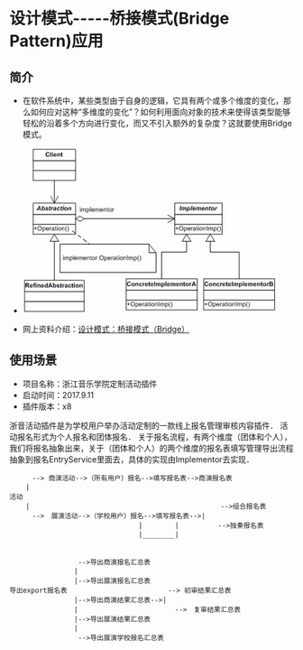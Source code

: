 # 设计模式-----桥接模式(Bridge Pattern)应用

## 简介

- 在软件系统中，某些类型由于自身的逻辑，它具有两个或多个维度的变化，那么如何应对这种“多维度的变化”？如何利用面向对象的技术来使得该类型能够轻松的沿着多个方向进行变化，而又不引入额外的复杂度？这就要使用Bridge模式。

- ![结构类图](../data/jiegou.JPG) 

- 网上资料介绍：[设计模式：桥接模式（Bridge）](http://blog.csdn.net/u013256816/article/details/51000327)

## 使用场景

- 项目名称：浙江音乐学院定制活动插件
- 启动时间：2017.9.11
- 插件版本：x8

浙音活动插件是为学校用户举办活动定制的一款线上报名管理审核内容插件．
活动报名形式为个人报名和团体报名．
关于报名流程，有两个维度（团体和个人），我们将报名抽象出来，关于（团体和个人）的两个维度的报名表填写管理导出流程抽象到报名EntryService里面去，具体的实现由Implementor去实现．


```
    　--> 商演活动-->（所有用户）报名-->填写报名表-->商演报名表
    |
活动
    |                                            　　-->组合报名表
    　-->　展演活动-->（学校用户）报名-->填写报名表-->|
                                |        |        　-->独奏报名表
                                |________|


                 -->导出商演报名汇总表   
                |
                |-->导出展演报名汇总表
导出export报名表                         --> 初审结果汇总表
                |-->导出商演结果汇总表-->|
                |                        -->　复审结果汇总表
                |-->导出展演结果汇总表
                |
                 -->导出展演学校报名汇总表
```